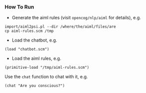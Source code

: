 ### How To Run
- Generate the aiml rules (visit `opencog/nlp/aiml` for details), e.g.
```
import/aiml2psi.pl --dir /where/the/aiml/files/are
cp aiml-rules.scm /tmp
```
- Load the chatbot, e.g.
```
(load "chatbot.scm")
```
- Load the aiml rules, e.g.
```
(primitive-load "/tmp/aiml-rules.scm")
```
Use the `chat` function to chat with it, e.g.
```
(chat "Are you conscious?")
```

